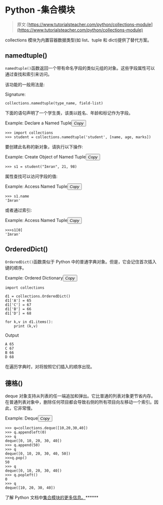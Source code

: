 # Python -集合模块

> 原文:[https://www.tutorialsteacher.com/python/collections-module](https://www.tutorialsteacher.com/python/collections-module)

collections 模块为内置容器数据类型(如 list、tuple 和 dict)提供了替代方案。

## namedtuple()

`namedtuple()`函数返回一个带有命名字段的类似元组的对象。这些字段属性可以通过查找和索引来访问。

该功能的一般用法是:

Signature:

```
collections.namedtuple(type_name, field-list)

```

下面的语句声明了一个学生类，该类以姓名、年龄和标记作为字段。

Example: Declare a Named Tuple<button class="copy-btn pull-right" title="Copy example code">*Copy*</button> 

```
>>> import collections
>>> student = collections.namedtuple('student', [name, age, marks]) 
```

要创建此名称的新对象，请执行以下操作:

Example: Create Object of Named Tuple<button class="copy-btn pull-right" title="Copy example code">*Copy*</button> 

```
>>> s1 = student("Imran", 21, 98) 
```

属性查找可以访问字段的值:

Example: Access Named Tuple<button class="copy-btn pull-right" title="Copy example code">*Copy*</button> 

```
>>> s1.name
'Imran' 
```

或者通过索引:

Example: Access Named Tuple<button class="copy-btn pull-right" title="Copy example code">*Copy*</button> 

```
>>>s1[0]
'Imran' 
```

## OrderedDict()

`OrderedDict()`函数类似于 Python 中的普通字典对象。但是，它会记住首次插入键的顺序。

Example: Ordered Dictionary<button class="copy-btn pull-right" title="Copy example code">*Copy*</button> 

```
import collections

d1 = collections.OrderedDict()
d1['A'] = 65
d1['C'] = 67
d1['B'] = 66
d1['D'] = 68

for k,v in d1.items():
    print (k,v) 
```

Output

```
A 65
C 67
B 66
D 68 
```

在遍历字典时，对将按照它们插入的顺序出现。

## 德格()

deque 对象支持从列表的任一端追加和弹出。它比普通的列表对象更节省内存。在普通列表对象中，删除任何项目都会导致右侧的所有项目向左移动一个索引。因此，它非常慢。

Example: Deque<button class="copy-btn pull-right" title="Copy example code">*Copy*</button> 

```
>>> q=collections.deque([10,20,30,40])
>>> q.appendleft(0)
>>> q
deque([0, 10, 20, 30, 40])
>>> q.append(50)
>>> q
deque([0, 10, 20, 30, 40, 50])
>>>q.pop()
50
>>> q
deque([0, 10, 20, 30, 40])
>>> q.popleft()
0
>>> q
deque([10, 20, 30, 40]) 
```

了解 Python 文档中[集合模块的更多信息。](https://docs.python.org/3/library/collections.html)******